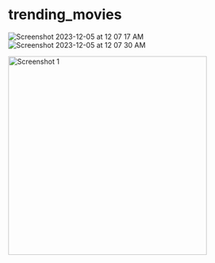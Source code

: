 # trending_movies
![Screenshot 2023-12-05 at 12 07 17 AM](https://github.com/sakibchonka/trending_movies/assets/57943299/f22b0cbd-87f2-4fe0-b73d-892a837f4c4b)
![Screenshot 2023-12-05 at 12 07 30 AM](https://github.com/sakibchonka/trending_movies/assets/57943299/79f967b4-c0da-4ee4-9a2d-726d4783362e)


<img src="https://github.com/sakibchonka/trending_movies/assets/57943299/f22b0cbd-87f2-4fe0-b73d-892a837f4c4b" alt="Screenshot 1" width="400">

